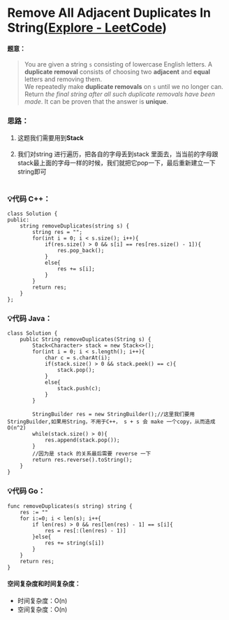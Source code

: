 



# Remove All Adjacent Duplicates In String([Explore - LeetCode](https://leetcode.com/explore/featured/card/june-leetcoding-challenge-2021/606/week-4-june-22nd-june-28th/3794/))




#### 题意：
> You are given a string  `s`  consisting of lowercase English letters. A  **duplicate removal**  consists of choosing two  **adjacent**  and  **equal**  letters and removing them.<br/>
> We repeatedly make  **duplicate removals**  on  `s`  until we no longer can.<br/>
> Return  _the final string after all such duplicate removals have been made_. It can be proven that the answer is  **unique**.





### 思路：
1. 这题我们需要用到**Stack**<br/><br/>
2. 我们对string 进行遍历，把各自的字母丢到stack 里面去，当当前的字母跟stack最上面的字母一样的时候，我们就把它pop一下，最后重新建立一下string即可<br/><br/>



### :bulb:代码 C++：
```
class Solution {
public:
    string removeDuplicates(string s) {
        string res = "";
        for(int i = 0; i < s.size(); i++){
            if(res.size() > 0 && s[i] == res[res.size() - 1]){
                res.pop_back();
            }
            else{
                res += s[i];
            }
        }
        return res;
    }
};
```

### :bulb:代码 Java：
```
class Solution {
    public String removeDuplicates(String s) {
        Stack<Character> stack = new Stack<>();
        for(int i = 0; i < s.length(); i++){
            char c = s.charAt(i);
            if(stack.size() > 0 && stack.peek() == c){
                stack.pop();
            }
            else{
                stack.push(c);
            }
        }
       
        StringBuilder res = new StringBuilder();//这里我们要用StringBuilder,如果用String，不用于C++， s + s 会 make 一个copy，从而造成 O(n^2)
        while(stack.size() > 0){
            res.append(stack.pop());
        }
        //因为是 stack 的关系最后需要 reverse 一下
        return res.reverse().toString();
    }
}
```

### :bulb:代码 Go：
```
func removeDuplicates(s string) string {
    res := ""
    for i:=0; i < len(s); i++{
        if len(res) > 0 && res[len(res) - 1] == s[i]{
            res = res[:(len(res) - 1)]
        }else{
            res += string(s[i])
        }
    }
    return res;
}
```

#### 空间复杂度和时间复杂度：
  - 时间复杂度：O(n)
  - 空间复杂度：O(n)
<br/><br/>







